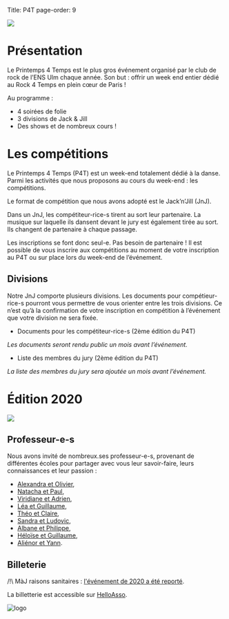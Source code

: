Title: P4T
page-order: 9

![](/images/p4t_banner.png)

# Présentation

Le Printemps 4 Temps est le plus gros événement organisé par le club de rock de l’ENS Ulm chaque année. Son but : offrir un week end entier dédié au Rock 4 Temps en plein cœur de Paris !

Au programme :

* 4 soirées de folie
* 3 divisions de Jack & Jill
* Des shows et de nombreux cours !

# Les compétitions

Le Printemps 4 Temps (P4T) est un week-end totalement dédié à la danse. Parmi les activités que nous proposons au cours du week-end : les compétitions. 

Le format de compétition que nous avons adopté est le Jack’n’Jill (JnJ). 

Dans un JnJ, les compétiteur-rice-s tirent au sort leur partenaire. La musique sur laquelle ils dansent devant le jury est également tirée au sort. Ils changent de partenaire à chaque passage. 

Les inscriptions se font donc seul-e. Pas besoin de partenaire ! Il est possible de vous inscrire aux compétitions au moment de votre inscription au P4T ou sur place lors du week-end de l’événement. 

## Divisions

Notre JnJ comporte plusieurs divisions. Les documents pour compétieur-rice-s pourront vous permettre de vous orienter entre les trois divisions. Ce n’est qu’à la confirmation de votre inscription en compétition à l’événement que votre division ne sera fixée. 

* Documents pour les compétiteur-rice-s (2ème édition du P4T) 

*Les documents seront rendu public un mois avant l’événement.*  

* Liste des membres du jury (2ème édition du P4T) 

*La liste des membres du jury sera ajoutée un mois avant l’événement.*

# Édition 2020

![](/images/p4t_report.png)

## Professeur-e-s

Nous avons invité de nombreux.ses professeur-e-s, provenant de différentes écoles pour partager avec vous leur savoir-faire, leurs connaissances et leur passion :

* [Alexandra et Olivier](/alexandra-et-olivier.html),
* [Natacha et Paul](/natacha-et-paul.html),
* [Viridiane et Adrien](/viridiane-et-adrien.html),
* [Léa et Guillaume](/lea-et-gdl.html),
* [Théo et Claire](/theo-et-claire.html),
* [Sandra et Ludovic](/sandra-et-ludo.html),
* [Albane et Philippe](/albane-et-philippe.html),
* [Héloïse et Guillaume](/heloise-et-guigui.html),
* [Aliénor et Yann](/alienor-et-yann.html).

## Billeterie

/!\ MàJ raisons sanitaires : [l'événement de 2020 a été reporté](/annulation-des-activites.html).

La billetterie est accessible sur [HelloAsso](https://www.helloasso.com/associations/printemps-4-temps/evenements/printemps-4-temps-edition-2020).

![logo](/images/p4t.svg)